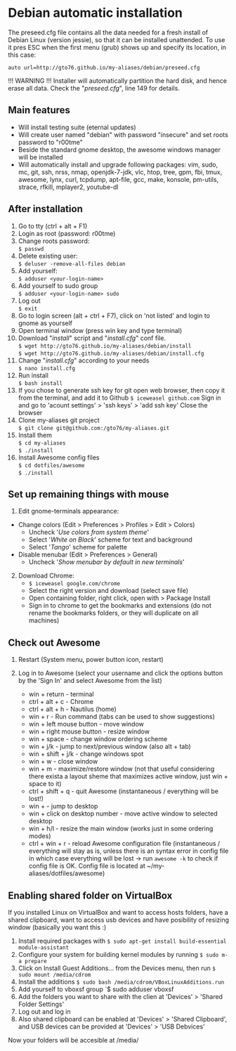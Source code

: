 Debian automatic installation
=============================

The preseed.cfg file contains all the data needed for a fresh install of Debian Linux (version jessie), so that it can be installed unattended. To use it pres ESC when the first menu (grub) shows up and specify its location, in this case:

`auto url=http://gto76.github.io/my-aliases/debian/preseed.cfg`

!!! WARNING !!!
Installer will automatically partition the hard disk, and hence erase all data. Check the "_preseed.cfg_", line 149 for details.


Main features
-------------
- Will install testing suite (eternal updates)
- Will create user named "debian" with password "insecure" and set roots password to "r00tme"
- Beside the standard gnome desktop, the awesome windows manager will be installed
- Will automatically install and upgrade following packages: vim, sudo, mc, git, ssh, nrss, nmap, openjdk-7-jdk, vlc, htop, tree, gpm, fbi, tmux, awesome, lynx, curl, tcpdump, apt-file, gcc, make, konsole, pm-utils, strace, rfkill, mplayer2, youtube-dl


After installation
-----------------
1. Go to tty (ctrl + alt + F1)
2. Login as root (password: r00tme)
3. Change roots password:  
	`$ passwd`
4. Delete existing user:  
	`$ deluser -remove-all-files debian`
5. Add yourself:  
	`$ adduser <your-login-name>`
6. Add yourself to sudo group  
	`$ adduser <your-login-name> sudo`
7. Log out  
	`$ exit`
8. Go to login screen (alt + ctrl + F7), click on 'not listed' and login to gnome as yourself
9. Open terminal window (press win key and type terminal)
10. Download "_install_" script and "_install.cfg_" conf file.  
	`$ wget http://gto76.github.io/my-aliases/debian/install`  
	`$ wget http://gto76.github.io/my-aliases/debian/install.cfg`
11. Change "_install.cfg_" according to your needs  
	`$ nano install.cfg`
12. Run install  
	`$ bash install`
13. If you chose to generate ssh key for git open web browser, then copy it from the terminal, and add it to Github
	`$ iceweasel github.com`
	Sign in and go to 'acount settings' > 'ssh keys' > 'add ssh key'
	Close the browser
13. Clone my-aliases git project  
	`$ git clone git@github.com:/gto76/my-aliases.git`
14. Install them  
	`$ cd my-aliases`  
	`$ ./install`
15. Install Awesome config files  
	`$ cd dotfiles/awesome`  
	`$ ./install`


Set up remaining things with mouse
----------------------------------

1. Edit gnome-terminals appearance:
 * Change colors (Edit > Preferences > Profiles > Edit > Colors)
 	- Uncheck '_Use colors from system theme_'
 	- Select '_White on Black_' scheme for text and background
 	- Select '_Tango_' scheme for palette
 * Disable menubar (Edit > Preferences > General)
 	- Uncheck '_Show menubar by default in new terminals_'

2. Download Chrome:  
	- `$ iceweasel google.com/chrome`
	- Select the right version and download (select save file)
	- Open containing folder, right click, open with > Package Install
 	- Sign in to chrome to get the bookmarks and extensions (do not rename the bookmarks folders, or they will duplicate on all machines)

 
Check out Awesome
-----------------
1. Restart (System menu, power button icon, restart)

2. Log in to Awesome (select your username and click the options button by the 'Sign In' and select Awesome from the list)
	* win + return - terminal
	* ctrl + alt + c - Chrome
	* ctrl + alt + h - Nautilus (home)
	* win + r - Run command (tabs can be used to show suggestions)
	* win + left mouse button - move window
	* win + right mouse button - resize window
	* win + space - change window ordering scheme
	* win + j/k - jump to next/previous window (also alt + tab)
	* win + shift + j/k - change windows spot
	* win + w - close window
	* win + m - maximize/restore window (not that useful considering there exista a layout sheme that maximizes active window, just win + space to it)
	* ctrl + shift + q - quit Awesome (instantaneous / everything will be lost!)
	* win + <number> - jump to desktop
	* win + click on desktop number - move active window to selected desktop
	* win + h/l - resize the main window (works just in some ordering modes)
	* ctrl + win + r - reload Awesome configuration file (instantaneous / everything will stay as is, unless there is an syntax error in config file in which case everything will be lost -> run `awesome -k` to check if config file is OK. Config file is located at ~/my-aliases/dotfiles/awesome)
	

Enabling shared folder on VirtualBox
------------------------------------
If you installed Linux on VirtualBox and want to access hosts
folders, have a shared clipboard, want to access usb devices and
have posibility of resizing window (basically you want this :)

1. Install required packages with 
	`$ sudo apt-get install build-essential module-assistant`
2. Configure your system for building kernel modules by running 
	`$ sudo m-a prepare`
3. Click on Install Guest Additions… from the Devices menu, then run 
	`$ sudo mount /media/cdrom`
4. Install the additions 
	`$ sudo bash /media/cdrom/VBoxLinuxAdditions.run`
5. Add yourself to vboxsf group
	`$ sudo adduser vboxsf
6. Add the folders you want to share with the clien at 'Devices' > 'Shared Folder Settings'
7. Log out and log in
8. Also shared clipboard can be enabled at 'Devices' > 'Shared
   Clipboard', and USB devices can be provided at 'Devices' >
   'USB Debvices'

Now your folders will be accesible at /media/<folder-name>
